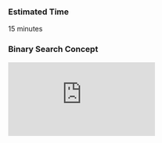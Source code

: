 ### Estimated Time

15 minutes
### Binary Search Concept
<iframe src="https://www.youtube.com/embed/SYaVzxkGFsE" frameborder="0" allow="autoplay; encrypted-media" allowfullscreen></iframe>
